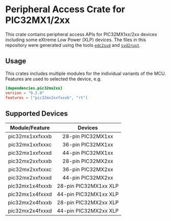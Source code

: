# Peripheral Access Crate for PIC32MX1/2xx

This crate contains peripheral access APIs for PIC32MX1xx/2xx devices including
some eXtreme Low Power (XLP) devices. The files in this repository were
generated using the tools [`edc2svd`] and [`svd2rust`].

[`edc2svd`]: https://github.com/kiffie/edc2svd
[`svd2rust`]: https://crates.io/crates/svd2rust

## Usage

This crates includes multiple modules for the individual variants of the MCU.
Features are used to selected the device, e.g.

```toml
[dependencies.pic32mx2xx]
version = "0.2.0"
features = ["pic32mx2xxfxxxb", "rt"]
```

## Supported Devices

| Module/Feature | Devices |
|:--------------:|:-------:|
| pic32mx1xxfxxxb | 28-pin PIC32MX1xx |
| pic32mx1xxfxxxc | 36-pin PIC32MX1xx |
| pic32mx1xxfxxxd | 44-pin PIC32MX1xx |
| pic32mx2xxfxxxb | 28-pin PIC32MX2xx |
| pic32mx2xxfxxxc | 36-pin PIC32MX2xx |
| pic32mx2xxfxxxd | 44-pin PIC32MX2xx |
| pic32mx1x4fxxxb | 28-pin PIC32MX1xx XLP |
| pic32mx1x4fxxxd | 44-pin PIC32MX1xx XLP |
| pic32mx2x4fxxxb | 28-pin PIC32MX2xx XLP |
| pic32mx2x4fxxxd | 44-pin PIC32MX2xx XLP |
